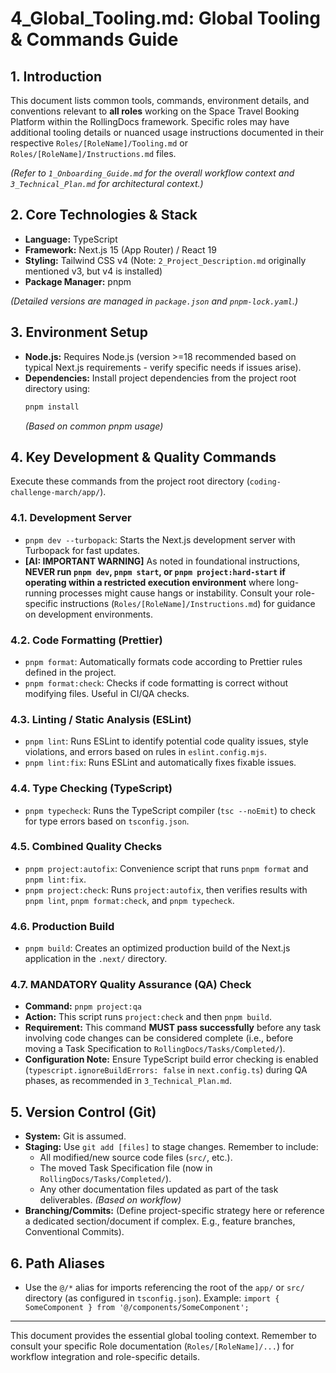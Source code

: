 # 4_Global_Tooling.md: Global Tooling & Commands Guide

## 1. Introduction

This document lists common tools, commands, environment details, and conventions relevant to **all roles** working on the Space Travel Booking Platform within the RollingDocs framework. Specific roles may have additional tooling details or nuanced usage instructions documented in their respective `Roles/[RoleName]/Tooling.md` or `Roles/[RoleName]/Instructions.md` files.

*(Refer to `1_Onboarding_Guide.md` for the overall workflow context and `3_Technical_Plan.md` for architectural context.)*

## 2. Core Technologies & Stack

* **Language:** TypeScript
* **Framework:** Next.js 15 (App Router) / React 19
* **Styling:** Tailwind CSS v4 (Note: `2_Project_Description.md` originally mentioned v3, but v4 is installed)
* **Package Manager:** pnpm

*(Detailed versions are managed in `package.json` and `pnpm-lock.yaml`.)*

## 3. Environment Setup

* **Node.js:** Requires Node.js (version >=18 recommended based on typical Next.js requirements - verify specific needs if issues arise).
* **Dependencies:** Install project dependencies from the project root directory using:
    ```bash
    pnpm install
    ```
  *(Based on common pnpm usage)*

## 4. Key Development & Quality Commands

Execute these commands from the project root directory (`coding-challenge-march/app/`).

### 4.1. Development Server

* `pnpm dev --turbopack`: Starts the Next.js development server with Turbopack for fast updates.
* **[AI: IMPORTANT WARNING]** As noted in foundational instructions, **NEVER run `pnpm dev`, `pnpm start`, or `pnpm project:hard-start` if operating within a restricted execution environment** where long-running processes might cause hangs or instability. Consult your role-specific instructions (`Roles/[RoleName]/Instructions.md`) for guidance on development environments.

### 4.2. Code Formatting (Prettier)

* `pnpm format`: Automatically formats code according to Prettier rules defined in the project.
* `pnpm format:check`: Checks if code formatting is correct without modifying files. Useful in CI/QA checks.

### 4.3. Linting / Static Analysis (ESLint)

* `pnpm lint`: Runs ESLint to identify potential code quality issues, style violations, and errors based on rules in `eslint.config.mjs`.
* `pnpm lint:fix`: Runs ESLint and automatically fixes fixable issues.

### 4.4. Type Checking (TypeScript)

* `pnpm typecheck`: Runs the TypeScript compiler (`tsc --noEmit`) to check for type errors based on `tsconfig.json`.

### 4.5. Combined Quality Checks

* `pnpm project:autofix`: Convenience script that runs `pnpm format` and `pnpm lint:fix`.
* `pnpm project:check`: Runs `project:autofix`, then verifies results with `pnpm lint`, `pnpm format:check`, and `pnpm typecheck`.

### 4.6. Production Build

* `pnpm build`: Creates an optimized production build of the Next.js application in the `.next/` directory.

### 4.7. MANDATORY Quality Assurance (QA) Check

* **Command:** `pnpm project:qa`
* **Action:** This script runs `project:check` and then `pnpm build`.
* **Requirement:** This command **MUST pass successfully** before any task involving code changes can be considered complete (i.e., before moving a Task Specification to `RollingDocs/Tasks/Completed/`).
* **Configuration Note:** Ensure TypeScript build error checking is enabled (`typescript.ignoreBuildErrors: false` in `next.config.ts`) during QA phases, as recommended in `3_Technical_Plan.md`.

## 5. Version Control (Git)

* **System:** Git is assumed.
* **Staging:** Use `git add [files]` to stage changes. Remember to include:
    * All modified/new source code files (`src/`, etc.).
    * The moved Task Specification file (now in `RollingDocs/Tasks/Completed/`).
    * Any other documentation files updated as part of the task deliverables. *(Based on workflow)*
* **Branching/Commits:** (Define project-specific strategy here or reference a dedicated section/document if complex. E.g., feature branches, Conventional Commits).

## 6. Path Aliases

* Use the `@/*` alias for imports referencing the root of the `app/` or `src/` directory (as configured in `tsconfig.json`). Example: `import { SomeComponent } from '@/components/SomeComponent';`

---

This document provides the essential global tooling context. Remember to consult your specific Role documentation (`Roles/[RoleName]/...`) for workflow integration and role-specific details.
